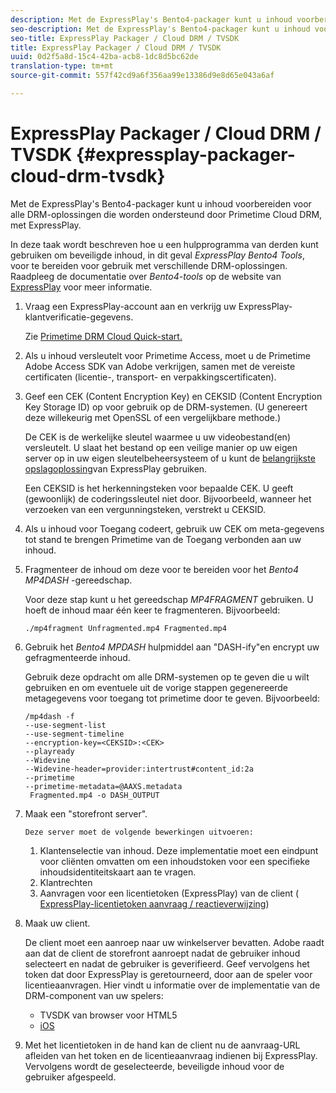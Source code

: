 ```yaml
---
description: Met de ExpressPlay's Bento4-packager kunt u inhoud voorbereiden voor alle DRM-oplossingen die worden ondersteund door Primetime Cloud DRM, met ExpressPlay.
seo-description: Met de ExpressPlay's Bento4-packager kunt u inhoud voorbereiden voor alle DRM-oplossingen die worden ondersteund door Primetime Cloud DRM, met ExpressPlay.
seo-title: ExpressPlay Packager / Cloud DRM / TVSDK
title: ExpressPlay Packager / Cloud DRM / TVSDK
uuid: 0d2f5a8d-15c4-42ba-acb8-1dc8d5bc62de
translation-type: tm+mt
source-git-commit: 557f42cd9a6f356aa99e13386d9e8d65e043a6af

---
```



# ExpressPlay Packager / Cloud DRM / TVSDK {#expressplay-packager-cloud-drm-tvsdk}

Met de ExpressPlay&#39;s Bento4-packager kunt u inhoud voorbereiden voor alle DRM-oplossingen die worden ondersteund door Primetime Cloud DRM, met ExpressPlay.

In deze taak wordt beschreven hoe u een hulpprogramma van derden kunt gebruiken om beveiligde inhoud, in dit geval *ExpressPlay Bento4 Tools*, voor te bereiden voor gebruik met verschillende DRM-oplossingen. Raadpleeg de documentatie over *Bento4-tools* op de website van [ExpressPlay](https://www.expressplay.com/developer/) voor meer informatie.
1. Vraag een ExpressPlay-account aan en verkrijg uw ExpressPlay-klantverificatie-gegevens.

   Zie [Primetime DRM Cloud Quick-start.](../../quick-start/quick-overview.md)
1. Als u inhoud versleutelt voor Primetime Access, moet u de Primetime Adobe Access SDK van Adobe verkrijgen, samen met de vereiste certificaten (licentie-, transport- en verpakkingscertificaten).
1. Geef een CEK (Content Encryption Key) en CEKSID (Content Encryption Key Storage ID) op voor gebruik op de DRM-systemen. (U genereert deze willekeurig met OpenSSL of een vergelijkbare methode.)

   De CEK is de werkelijke sleutel waarmee u uw videobestand(en) versleutelt. U slaat het bestand op een veilige manier op uw eigen server op in uw eigen sleutelbeheersysteem of u kunt de [belangrijkste opslagoplossing](https://www.expressplay.com/developer/key-storage/)van ExpressPlay gebruiken.

   Een CEKSID is het herkenningsteken voor bepaalde CEK. U geeft (gewoonlijk) de coderingssleutel niet door. Bijvoorbeeld, wanneer het verzoeken van een vergunningsteken, verstrekt u CEKSID.

1. Als u inhoud voor Toegang codeert, gebruik uw CEK om meta-gegevens tot stand te brengen Primetime van de Toegang verbonden aan uw inhoud.

1. Fragmenteer de inhoud om deze voor te bereiden voor het *Bento4 MP4DASH* -gereedschap.

   Voor deze stap kunt u het gereedschap *MP4FRAGMENT* gebruiken. U hoeft de inhoud maar één keer te fragmenteren. Bijvoorbeeld:

   ```
   ./mp4fragment Unfragmented.mp4 Fragmented.mp4
   ```

1. Gebruik het *Bento4 MPDASH* hulpmiddel aan &quot;DASH-ify&quot;en encrypt uw gefragmenteerde inhoud.

   Gebruik deze opdracht om alle DRM-systemen op te geven die u wilt gebruiken en om eventuele uit de vorige stappen gegenereerde metagegevens voor toegang tot primetime door te geven. Bijvoorbeeld:

   ```
   /mp4dash -f  
   --use-segment-list  
   --use-segment-timeline  
   --encryption-key=<CEKSID>:<CEK>  
   --playready  
   --Widevine  
   --Widevine-header=provider:intertrust#content_id:2a  
   --primetime  
   --primetime-metadata=@AAXS.metadata 
    Fragmented.mp4 -o DASH_OUTPUT
   ```

1. Maak een &quot;storefront server&quot;.

       Deze server moet de volgende bewerkingen uitvoeren:
   
   1. Klantenselectie van inhoud. Deze implementatie moet een eindpunt voor cliënten omvatten om een inhoudstoken voor een specifieke inhoudsidentiteitskaart aan te vragen.
   1. Klantrechten
   1. Aanvragen voor een licentietoken (ExpressPlay) van de client ( [ExpressPlay-licentietoken aanvraag / reactieverwijzing](../../license-token-req-resp-ref/license-req-resp-overview.md))

1. Maak uw client.

   De client moet een aanroep naar uw winkelserver bevatten. Adobe raadt aan dat de client de storefront aanroept nadat de gebruiker inhoud selecteert en nadat de gebruiker is geverifieerd. Geef vervolgens het token dat door ExpressPlay is geretourneerd, door aan de speler voor licentieaanvragen. Hier vindt u informatie over de implementatie van de DRM-component van uw spelers:

   * TVSDK van browser voor HTML5
   * [iOS](../../../../programming/tvsdk-3x-ios-prog/ios-3x-drm-content-security/ios-3x-apple-fairplay-tvsdk.md)

1. Met het licentietoken in de hand kan de client nu de aanvraag-URL afleiden van het token en de licentieaanvraag indienen bij ExpressPlay. Vervolgens wordt de geselecteerde, beveiligde inhoud voor de gebruiker afgespeeld.
